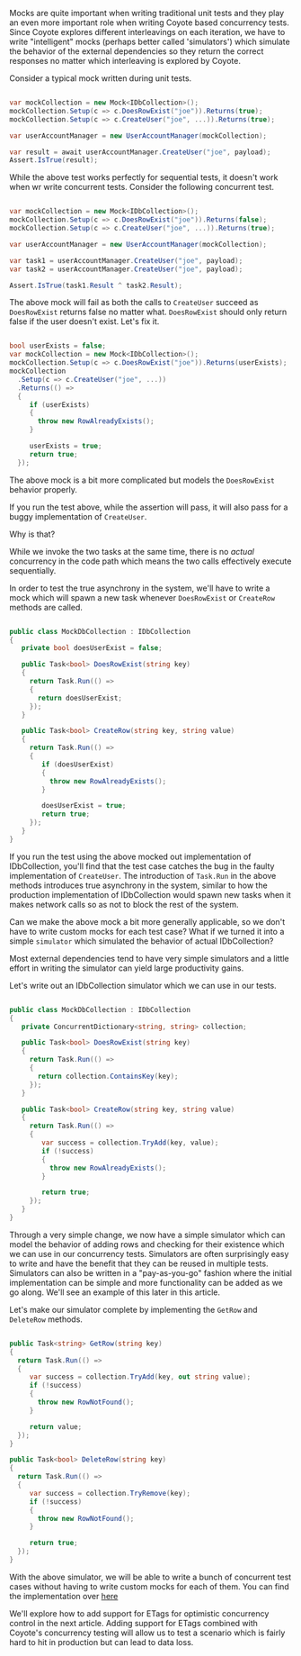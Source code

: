 
Mocks are quite important when writing traditional unit tests and they play an even more important role when writing Coyote based concurrency tests. Since Coyote explores different interleavings on each iteration, we have to write "intelligent" mocks (perhaps better called 'simulators') which simulate the behavior of the external dependencies so they return the correct responses no matter which interleaving is explored by Coyote.

Consider a typical mock written during unit tests.

```csharp

var mockCollection = new Mock<IDbCollection>();
mockCollection.Setup(c => c.DoesRowExist("joe")).Returns(true);
mockCollection.Setup(c => c.CreateUser("joe", ...)).Returns(true);

var userAccountManager = new UserAccountManager(mockCollection);

var result = await userAccountManager.CreateUser("joe", payload);
Assert.IsTrue(result);

```

While the above test works perfectly for sequential tests, it doesn't work when wr write concurrent tests. Consider the following concurrent test.

```csharp

var mockCollection = new Mock<IDbCollection>();
mockCollection.Setup(c => c.DoesRowExist("joe")).Returns(false);
mockCollection.Setup(c => c.CreateUser("joe", ...)).Returns(true);

var userAccountManager = new UserAccountManager(mockCollection);

var task1 = userAccountManager.CreateUser("joe", payload);
var task2 = userAccountManager.CreateUser("joe", payload);

Assert.IsTrue(task1.Result ^ task2.Result);

```

The above mock will fail as both the calls to `CreateUser` succeed as `DoesRowExist` returns false no matter what. `DoesRowExist` should only return false if the user doesn't exist. Let's fix it.

```csharp

bool userExists = false;
var mockCollection = new Mock<IDbCollection>();
mockCollection.Setup(c => c.DoesRowExist("joe")).Returns(userExists);
mockCollection
  .Setup(c => c.CreateUser("joe", ...))
  .Returns(() =>
  {
     if (userExists)
     {
       throw new RowAlreadyExists();
     }

     userExists = true;
     return true;
  });

```

The above mock is a bit more complicated but models the `DoesRowExist` behavior properly.

If you run the test above, while the assertion will pass, it will also pass for a buggy implementation of `CreateUser`.

Why is that?

While we invoke the two tasks at the same time, there is no _actual_ concurrency in the code path which means the two calls effectively execute sequentially.

In order to test the true asynchrony in the system, we'll have to write a mock which will spawn a new task whenever `DoesRowExist` or `CreateRow` methods are called.

```csharp

public class MockDbCollection : IDbCollection
{
   private bool doesUserExist = false;

   public Task<bool> DoesRowExist(string key)
   {
     return Task.Run(() =>
     {
       return doesUserExist;
     });
   }

   public Task<bool> CreateRow(string key, string value)
   {
     return Task.Run(() =>
     {
        if (doesUserExist)
        {
          throw new RowAlreadyExists();
        }

        doesUserExist = true;
        return true;
     });
   }
}

```

If you run the test using the above mocked out implementation of IDbCollection, you'll find that the test case catches the bug in the faulty implementation of `CreateUser`. The introduction of `Task.Run` in the above methods introduces true asynchrony in the system, similar to how the production implementation of IDbCollection would spawn new tasks when it makes network calls so as not to block the rest of the system.

Can we make the above mock a bit more generally applicable, so we don't have to write custom mocks for each test case? What if we turned it into a simple `simulator` which simulated the behavior of actual IDbCollection?

Most external dependencies tend to have very simple simulators and a little effort in writing the simulator can yield large productivity gains.

Let's write out an IDbCollection simulator which we can use in our tests.

```csharp

public class MockDbCollection : IDbCollection
{
   private ConcurrentDictionary<string, string> collection;

   public Task<bool> DoesRowExist(string key)
   {
     return Task.Run(() =>
     {
       return collection.ContainsKey(key);
     });
   }

   public Task<bool> CreateRow(string key, string value)
   {
     return Task.Run(() =>
     {
        var success = collection.TryAdd(key, value);
        if (!success)
        {
          throw new RowAlreadyExists();
        }

        return true;
     });
   }
}

```

Through a very simple change, we now have a simple simulator which can model the behavior of adding rows and checking for their existence which we can use in our concurrency tests. Simulators are often surprisingly easy to write and have the benefit that they can be reused in multiple tests. Simulators can also be written in a "pay-as-you-go" fashion where the initial implementation can be simple and more functionality can be added as we go along. We'll see an example of this later in this article.

Let's make our simulator complete by implementing the `GetRow` and `DeleteRow` methods.

```csharp

public Task<string> GetRow(string key)
{
  return Task.Run(() =>
  {
     var success = collection.TryAdd(key, out string value);
     if (!success)
     {
       throw new RowNotFound();
     }

     return value;
  });
}

public Task<bool> DeleteRow(string key)
{
  return Task.Run(() =>
  {
     var success = collection.TryRemove(key);
     if (!success)
     {
       throw new RowNotFound();
     }

     return true;
  });
}
```

With the above simulator, we will be able to write a bunch of concurrent test cases without having to write custom mocks for each of them. You can find the implementation over [here](https://github.com)

We'll explore how to add support for ETags for optimistic concurrency control in the next article. Adding support for ETags combined with Coyote's concurrency testing will allow us to test a scenario which is fairly hard to hit in production but can lead to data loss.
